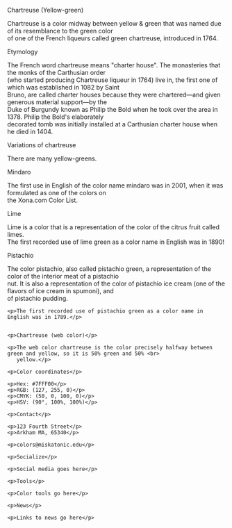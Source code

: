 
<html>
  

<head>
      <title>Chartreuse (Yellow-green)</title>
      
  </head>
<body>
  <p>Chartreuse (Yellow-green)</p>
	
  <p>Chartreuse is a color midway between yellow & green that was named due of its resemblance to the green color <br>
    of one of the French liqueurs called green chartreuse, introduced in 1764.</p>
   
   <p>Etymology</p>
   
   <p>The French word chartreuse means "charter house". The monasteries that the monks of the Carthusian order <br>
   (who started producing Chartreuse liqueur in 1764) live in, the first one of which was established in 1082 by Saint <br>
   Bruno, are called charter houses because they were chartered—and given generous material support—by the <br> 
   Duke of Burgundy known as Philip the Bold when he took over the area in 1378. Philip the Bold's elaborately <br> 
   decorated tomb was initially installed at a Carthusian charter house when he died in 1404.</p>
   
   <p>Variations of chartreuse</p>

   <p>There are many yellow-greens.</p>
   
   <p>Mindaro</p>

   <p>The first use in English of the color name mindaro was in 2001, when it was formulated as one of the colors on <br>
      the Xona.com Color List.</p>

   <p>Lime</p>

   <p>Lime is a color that is a representation of the color of the citrus fruit called limes. <br>
      The first recorded use of lime green as a color name in English was in 1890!</p>

   <p>Pistachio</p>
   <p>The color pistachio, also called pistachio green, a representation of the color of the interior meat of a pistachio <br>
    nut. It is also a representation of the color of pistachio ice cream (one of the flavors of ice cream in spumoni), and <br>
    of pistachio pudding. </p>
    

    <p>The first recorded use of pistachio green as a color name in English was in 1789.</p>


    <p>Chartreuse (web color)</p>

    <p>The web color chartreuse is the color precisely halfway between green and yellow, so it is 50% green and 50% <br>
       yellow.</p>

    <p>Color coordinates</p>  

    <p>Hex: #7FFF00</p>
    <p>RGB: (127, 255, 0)</p>
    <p>CMYK: (50, 0, 100, 0)</p>
    <p>HSV: (90°, 100%, 100%)</p>

    <p>Contact</p>  

    <p>123 Fourth Street</p> 
    <p>Arkham MA, 65340</p>

    <p>colors@miskatonic.edu</p> 

    <p>Socialize</p>

    <p>Social media goes here</p>

    <p>Tools</p>

    <p>Color tools go here</p> 

    <p>News</p>

    <p>Links to news go here</p> 

</body>
</html>



<html>
<head>
<body>
<title>
<p>
<br>
